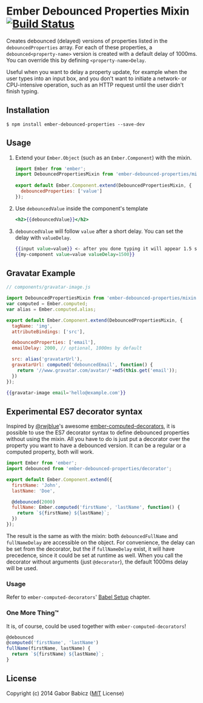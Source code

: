 # Ember Debounced Properties Mixin [![Build Status](https://travis-ci.org/zeppelin/ember-debounced-properties.svg)](https://travis-ci.org/zeppelin/ember-debounced-properties)

Creates debounced (delayed) versions of properties listed in the `debouncedProperties`
array. For each of these properties, a `debounced<property-name>` version is created with a
default delay of 1000ms. You can override this by defining `<property-name>Delay`.

Useful when you want to delay a property update, for example when the user types
into an input box, and you don't want to initiate a network- or CPU-intensive
operation, such as an HTTP request until the user didn't finish typing.


## Installation

```
$ npm install ember-debounced-properties --save-dev
```

## Usage

1. Extend your `Ember.Object` (such as an `Ember.Component`) with the mixin.
    ```js
    import Ember from 'ember';
    import DebouncedPropertiesMixin from 'ember-debounced-properties/mixin';
      
    export default Ember.Component.extend(DebouncedPropertiesMixin, {
      debouncedProperties: ['value']
    });
    ```

2. Use `debouncedValue` inside the component's template
    ```hbs
    <h2>{{debouncedValue}}</h2>
    ```

3. `debouncedValue` will follow `value` after a short delay. You can set the delay with `valueDelay`.

    ```hbs
    {{input value=value}} <- after you done typing it will appear 1.5 seconds later below
    {{my-component value=value valueDelay=1500}}
    ```


## Gravatar Example

```javascript
// components/gravatar-image.js

import DebouncedPropertiesMixin from 'ember-debounced-properties/mixin';
var computed = Ember.computed;
var alias = Ember.computed.alias;

export default Ember.Component.extend(DebouncedPropertiesMixin, {
  tagName: 'img',
  attributeBindings: ['src'],

  debouncedProperties: ['email'],
  emailDelay: 2000, // optional, 1000ms by default

  src: alias('gravatarUrl'),
  gravatarUrl: computed('debouncedEmail', function() {
    return '//www.gravatar.com/avatar/'+md5(this.get('email'));
  })
});
```

```handlebars
{{gravatar-image email='hello@example.com'}}
```

## Experimental ES7 decorator syntax

Inspired by [@rwjblue](https://github.com/rwjblue)'s awesome [ember-computed-decorators](https://github.com/rwjblue/ember-computed-decorators), it is possible to use the ES7 decorator syntax to define debounced properties without using the mixin. All you have to do is just put a decorator over the property you want to have a debounced version. It can be a regular or a computed property, both will work.

```js
import Ember from 'ember';
import debounced from 'ember-debounced-properties/decorator';

export default Ember.Component.extend({
  firstName: 'John',
  lastName: 'Doe',

  @debounced(2000)
  fullName: Ember.computed('firstName', 'lastName', function() {
    return `${firstName} ${lastName}`;
  })
});
```

The result is the same as with the mixin: both `debouncedFullName` and `fullNameDelay` are accessible on the object. For convenience, the delay can be set from the decorator, but the if `fullNameDelay` exist, it will have precedence, since it could be set at runtime as well. When you call the decorator without arguments (just `@decorator`), the default 1000ms delay will be used.

### Usage

Refer to `ember-computed-decorators`' [Babel Setup](https://github.com/rwjblue/ember-computed-decorators#babel-setup) chapter.

### One More Thing&trade;

It is, of course, could be used together with `ember-computed-decorators`!

```js
@debounced
@computed('firstName', 'lastName')
fullName(firstName, lastName) {
  return `${firstName} ${lastName}`;
}
``` 


## License

Copyright (c) 2014 Gabor Babicz ([MIT](LICENSE) License)
